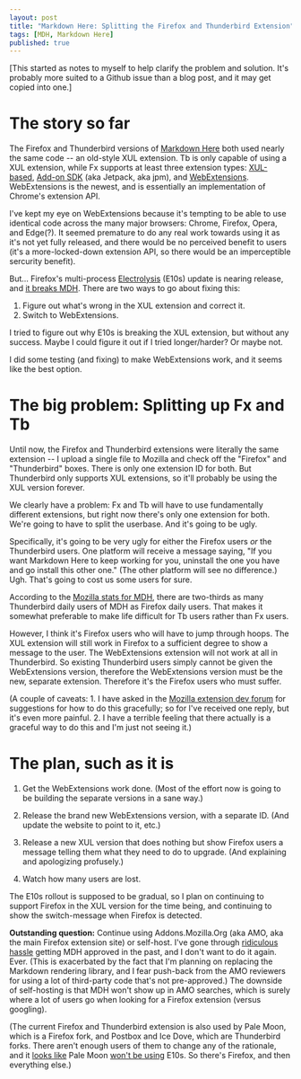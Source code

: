 ```yaml
---
layout: post
title: "Markdown Here: Splitting the Firefox and Thunderbird Extension"
tags: [MDH, Markdown Here]
published: true
---
```


[This started as notes to myself to help clarify the problem and solution. It's probably more suited to a Github issue than a blog post, and it may get copied into one.]

# The story so far

The Firefox and Thunderbird versions of [Markdown Here](https://markdown-here.com/) both used nearly the same code -- an old-style XUL extension. Tb is only capable of using a XUL extension, while Fx supports at least three extension types: [XUL-based](https://developer.mozilla.org/en-US/Add-ons/Overlay_Extensions/XUL_School), [Add-on SDK](https://developer.mozilla.org/en-US/Add-ons/SDK) (aka Jetpack, aka jpm), and [WebExtensions](https://developer.mozilla.org/en-US/Add-ons/WebExtensions). WebExtensions is the newest, and is essentially an implementation of Chrome's extension API.

I've kept my eye on WebExtensions because it's tempting to be able to use identical code across the many major browsers: Chrome, Firefox, Opera, and Edge(?). It seemed premature to do any real work towards using it as it's not yet fully released, and there would be no perceived benefit to users (it's a more-locked-down extension API, so there would be an imperceptible sercurity benefit).

But... Firefox's multi-process [Electrolysis](https://wiki.mozilla.org/Electrolysis) (E10s) update is nearing release, and [it breaks MDH](https://github.com/adam-p/markdown-here/issues/207). There are two ways to go about fixing this:
1. Figure out what's wrong in the XUL extension and correct it.
2. Switch to WebExtensions.

I tried to figure out why E10s is breaking the XUL extension, but without any success. Maybe I could figure it out if I tried longer/harder? Or maybe not.

I did some testing (and fixing) to make WebExtensions work, and it seems like the best option.

# The big problem: Splitting up Fx and Tb

Until now, the Firefox and Thunderbird extensions were literally the same extension -- I upload a single file to Mozilla and check off the "Firefox" and "Thunderbird" boxes. There is only one extension ID for both. But Thunderbird only supports XUL extensions, so it'll probably be using the XUL version forever.

We clearly have a problem: Fx and Tb will have to use fundamentally different extensions, but right now there's only one extension for both. We're going to have to split the userbase. And it's going to be ugly.

Specifically, it's going to be very ugly for either the Firefox users *or* the Thunderbird users. One platform will receive a message saying, "If you want Markdown Here to keep working for you, uninstall the one you have and go install this other one." (The other platform will see no difference.) Ugh. That's going to cost us some users for sure.

According to the [Mozilla stats for MDH](https://addons.mozilla.org/en-US/firefox/addon/markdown-here/statistics/usage/applications/?last=30), there are two-thirds as many Thunderbird daily users of MDH as Firefox daily users. That makes it somewhat preferable to make life difficult for Tb users rather than Fx users.

However, I think it's Firefox users who will have to jump through hoops. The XUL extension will still work in Firefox to a sufficient degree to show a message to the user. The WebExtensions extension will not work at all in Thunderbird. So existing Thunderbird users simply cannot be given the WebExtensions version, therefore the WebExtensions version must be the new, separate extension. Therefore it's the Firefox users who must suffer.

(A couple of caveats: 1. I have asked in the [Mozilla extension dev forum](https://discourse.mozilla-community.org/t/best-way-to-split-thunderbird-and-firefox-users-because-webextensions/9717) for suggestions for how to do this gracefully; so for I've received one reply, but it's even more painful. 2. I have a terrible feeling that there actually is a graceful way to do this and I'm just not seeing it.)

# The plan, such as it is

1. Get the WebExtensions work done. (Most of the effort now is going to be building the separate versions in a sane way.)

2. Release the brand new WebExtensions version, with a separate ID. (And update the website to point to it, etc.)

3. Release a new XUL version that does nothing but show Firefox users a message telling them what they need to do to upgrade. (And explaining and apologizing profusely.)

4. Watch how many users are lost.

The E10s rollout is supposed to be gradual, so I plan on continuing to support Firefox in the XUL version for the time being, and continuing to show the switch-message when Firefox is detected.

**Outstanding question:** Continue using Addons.Mozilla.Org (aka AMO, aka the main Firefox extension site) or self-host. I've gone through [ridiculous hassle](https://github.com/adam-p/markdown-here/issues/21) getting MDH approved in the past, and I don't want to do it again. Ever. (This is exacerbated by the fact that I'm planning on replacing the Markdown rendering library, and I fear push-back from the AMO reviewers for using a lot of third-party code that's not pre-approved.) The downside of self-hosting is that MDH won't show up in AMO searches, which is surely where a lot of users go when looking for a Firefox extension (versus googling).

(The current Firefox and Thunderbird extension is also used by Pale Moon, which is a Firefox fork, and Postbox and Ice Dove, which are Thunderbird forks. There aren't enough users of them to change any of the rationale, and it [looks like](https://forum.palemoon.org/viewtopic.php?t=6660) Pale Moon [won't be using](https://forum.palemoon.org/viewtopic.php?t=12216) E10s. So there's Firefox, and then everything else.)
